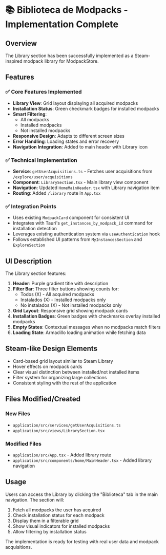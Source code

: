# 📚 Biblioteca de Modpacks - Implementation Complete

## Overview
The Library section has been successfully implemented as a Steam-inspired modpack library for ModpackStore.

## Features

### ✅ Core Features Implemented
- **Library View**: Grid layout displaying all acquired modpacks
- **Installation Status**: Green checkmark badges for installed modpacks
- **Smart Filtering**: 
  - All modpacks
  - Installed modpacks
  - Not installed modpacks
- **Responsive Design**: Adapts to different screen sizes
- **Error Handling**: Loading states and error recovery
- **Navigation Integration**: Added to main header with Library icon

### ✅ Technical Implementation
- **Service**: `getUserAcquisitions.ts` - Fetches user acquisitions from `/explore/user/acquisitions`
- **Component**: `LibrarySection.tsx` - Main library view component
- **Navigation**: Updated `HomeMainHeader.tsx` with Library navigation item
- **Routing**: Added `/library` route in `App.tsx`

### ✅ Integration Points
- Uses existing `ModpackCard` component for consistent UI
- Integrates with Tauri's `get_instances_by_modpack_id` command for installation detection
- Leverages existing authentication system via `useAuthentication` hook
- Follows established UI patterns from `MyInstancesSection` and `ExploreSection`

## UI Description

The Library section features:

1. **Header**: Purple gradient title with description
2. **Filter Bar**: Three filter buttons showing counts for:
   - Todos (X) - All acquired modpacks
   - Instalados (X) - Installed modpacks only
   - No instalados (X) - Not installed modpacks only
3. **Grid Layout**: Responsive grid showing modpack cards
4. **Installation Badges**: Green badges with checkmarks overlay installed modpacks
5. **Empty States**: Contextual messages when no modpacks match filters
6. **Loading State**: Armadillo loading animation while fetching data

## Steam-like Design Elements

- Card-based grid layout similar to Steam Library
- Hover effects on modpack cards
- Clear visual distinction between installed/not installed items
- Filter system for organizing large collections
- Consistent styling with the rest of the application

## Files Modified/Created

### New Files
- `application/src/services/getUserAcquisitions.ts`
- `application/src/views/LibrarySection.tsx`

### Modified Files
- `application/src/App.tsx` - Added library route
- `application/src/components/home/MainHeader.tsx` - Added library navigation

## Usage

Users can access the Library by clicking the "Biblioteca" tab in the main navigation. The section will:

1. Fetch all modpacks the user has acquired
2. Check installation status for each modpack
3. Display them in a filterable grid
4. Show visual indicators for installed modpacks
5. Allow filtering by installation status

The implementation is ready for testing with real user data and modpack acquisitions.